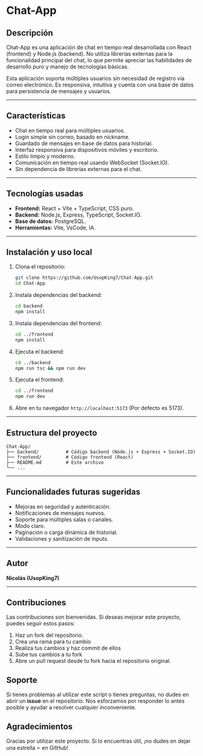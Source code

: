 # Chat-App

## Descripción

Chat-App es una aplicación de chat en tiempo real desarrollada con React (frontend) y Node.js (backend). No utiliza librerías externas para la funcionalidad principal del chat, lo que permite apreciar las habilidades de desarrollo puro y manejo de tecnologías básicas.

Esta aplicación soporta múltiples usuarios sin necesidad de registro vía correo electrónico. Es responsiva, intuitiva y cuenta con una base de datos para persistencia de mensajes y usuarios.

---

## Características

- Chat en tiempo real para múltiples usuarios.
- Login simple sin correo, basado en nickname.
- Guardado de mensajes en base de datos para historial.
- Interfaz responsiva para dispositivos móviles y escritorio.
- Estilo limpio y moderno.
- Comunicación en tiempo real usando WebSocket (Socket.IO).
- Sin dependencia de librerías externas para el chat.

---

## Tecnologías usadas

- **Frontend:** React + Vite + TypeScript, CSS puro.
- **Backend:** Node.js, Express, TypeScript, Socket.IO.
- **Base de datos:** PostgreSQL.
- **Herramientas:** Vite, VsCode, IA.

---

## Instalación y uso local

1. Clona el repositorio:
   ```bash
   git clone https://github.com/UsopKing7/Chat-App.git
   cd Chat-App
   ```

2. Instala dependencias del backend:

   ```bash
   cd backend
   npm install
   ```

3. Instala dependencias del frontend:

   ```bash
   cd ../frontend
   npm install
   ```

4. Ejecuta el backend:

   ```bash
   cd ../backend
   npm run tsc && npm run dev
   ```

5. Ejecuta el frontend:

   ```bash
   cd ../frontend
   npm run dev
   ```

6. Abre en tu navegador `http://localhost:5173` (Por defecto es 5173).

---

## Estructura del proyecto

```
Chat-App/
├── backend/          # Código backend (Node.js + Express + Socket.IO)
├── frontend/         # Código frontend (React)
├── README.md         # Este archivo
└── ...
```

---

## Funcionalidades futuras sugeridas

* Mejoras en seguridad y autenticación.
* Notificaciones de mensajes nuevos.
* Soporte para múltiples salas o canales.
* Modo claro.
* Paginación o carga dinámica de historial.
* Validaciones y sanitización de inputs.

---

## Autor

**Nicolás (UsopKing7)**


---
## Contribuciones

Las contribuciones son bienvenidas. Si deseas mejorar este proyecto, puedes seguir estos pasos:

1. Haz un fork del repositorio.
2. Crea una rama para tu cambio 
3. Realiza tus cambios y haz commit de ellos 
4. Sube tus cambios a tu fork 
5. Abre un pull request desde tu fork hacia el repositorio original.

## Soporte

Si tienes problemas al utilizar este script o tienes preguntas, no dudes en abrir un **issue** en el repositorio. Nos esforzamos por responder lo antes posible y ayudar a resolver cualquier inconveniente.

## Agradecimientos

Gracias por utilizar este proyecto. Si lo encuentras útil, ¡no dudes en dejar una estrella ⭐ en GitHub!
